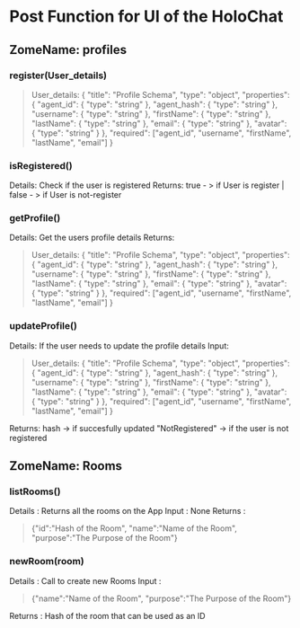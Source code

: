 # Post Function for UI of the HoloChat

## ZomeName:  profiles

### register(User_details)
> User_details:
{
  "title": "Profile Schema",
  "type": "object",
  "properties": {
    "agent_id": {
      "type": "string"
    },
    "agent_hash": {
        "type": "string"
      },
    "username": {
      "type": "string"
    },
    "firstName": {
      "type": "string"
    },
    "lastName": {
      "type": "string"
    },
    "email": {
      "type": "string"
    },
    "avatar": {
      "type": "string"
    }
  },
    "required": ["agent_id", "username", "firstName", "lastName", "email"]
}


### isRegistered()
Details: Check if the user is registered
Returns: true - > if User is register | false - > if User is not-register

### getProfile()
Details: Get the users profile details
Returns:
> User_details:
{
  "title": "Profile Schema",
  "type": "object",
  "properties": {
    "agent_id": {
      "type": "string"
    },
    "agent_hash": {
        "type": "string"
      },
    "username": {
      "type": "string"
    },
    "firstName": {
      "type": "string"
    },
    "lastName": {
      "type": "string"
    },
    "email": {
      "type": "string"
    },
    "avatar": {
      "type": "string"
    }
  },
    "required": ["agent_id", "username", "firstName", "lastName", "email"]
}


### updateProfile()
Details: If the user needs to update the profile details
Input:
> User_details:
{
  "title": "Profile Schema",
  "type": "object",
  "properties": {
    "agent_id": {
      "type": "string"
    },
    "agent_hash": {
        "type": "string"
      },
    "username": {
      "type": "string"
    },
    "firstName": {
      "type": "string"
    },
    "lastName": {
      "type": "string"
    },
    "email": {
      "type": "string"
    },
    "avatar": {
      "type": "string"
    }
  },
    "required": ["agent_id", "username", "firstName", "lastName", "email"]
}

Returns: hash -> if succesfully updated
        "NotRegistered" -> if the user is not registered


## ZomeName: Rooms

### listRooms()
Details : Returns all the rooms on the App
Input : None
Returns :
>    {"id":"Hash of the Room",
      "name":"Name of the Room",
      "purpose":"The Purpose of the Room"}

### newRoom(room)
Details : Call to create new Rooms
Input :
> {"name":"Name of the Room",
        "purpose":"The Purpose of the Room"}

Returns : Hash of the room that can be used as an ID
